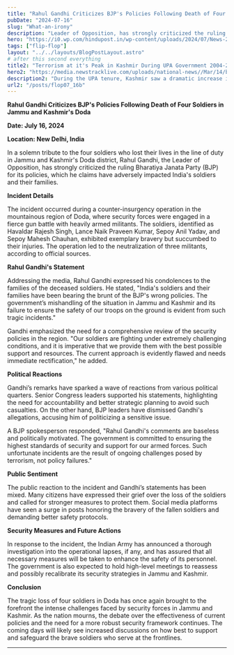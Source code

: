```yaml
---
title: "Rahul Gandhi Criticizes BJP's Policies Following Death of Four Soldiers in Jammu and Kashmir's Doda"
pubDate: "2024-07-16"
slug: "What-an-irony"
description: "Leader of Opposition, has strongly criticized the ruling Bharatiya Janata Party (BJP) for its policies"
hero: "https://i0.wp.com/hindupost.in/wp-content/uploads/2024/07/News-24.png"
tags: ["flip-flop"]
layout: "../../layouts/BlogPostLayout.astro"
# after this second everything
title2: "Terrorism at it's Peak in Kashmir During UPA Government 2004-2014"
hero2: "https://media.newstracklive.com/uploads/national-news//Mar/14/big_thumb/fff_622ed5a8eb9d0.JPG"
description2: "During the UPA tenure, Kashmir saw a dramatic increase in terrorist activities. The escalation of violence can be attributed to several factors"
url2: "/posts/flop07_16b"
---
```

**Rahul Gandhi Criticizes BJP's Policies Following Death of Four Soldiers in Jammu and Kashmir's Doda**

**Date: July 16, 2024**

**Location: New Delhi, India**

In a solemn tribute to the four soldiers who lost their lives in the line of duty in Jammu and Kashmir's Doda district, Rahul Gandhi, the Leader of Opposition, has strongly criticized the ruling Bharatiya Janata Party (BJP) for its policies, which he claims have adversely impacted India's soldiers and their families.

**Incident Details**

The incident occurred during a counter-insurgency operation in the mountainous region of Doda, where security forces were engaged in a fierce gun battle with heavily armed militants. The soldiers, identified as Havaldar Rajesh Singh, Lance Naik Praveen Kumar, Sepoy Anil Yadav, and Sepoy Mahesh Chauhan, exhibited exemplary bravery but succumbed to their injuries. The operation led to the neutralization of three militants, according to official sources.

**Rahul Gandhi's Statement**

Addressing the media, Rahul Gandhi expressed his condolences to the families of the deceased soldiers. He stated, "India's soldiers and their families have been bearing the brunt of the BJP's wrong policies. The government’s mishandling of the situation in Jammu and Kashmir and its failure to ensure the safety of our troops on the ground is evident from such tragic incidents."

Gandhi emphasized the need for a comprehensive review of the security policies in the region. "Our soldiers are fighting under extremely challenging conditions, and it is imperative that we provide them with the best possible support and resources. The current approach is evidently flawed and needs immediate rectification," he added.

**Political Reactions**

Gandhi’s remarks have sparked a wave of reactions from various political quarters. Senior Congress leaders supported his statements, highlighting the need for accountability and better strategic planning to avoid such casualties. On the other hand, BJP leaders have dismissed Gandhi's allegations, accusing him of politicizing a sensitive issue.

A BJP spokesperson responded, "Rahul Gandhi's comments are baseless and politically motivated. The government is committed to ensuring the highest standards of security and support for our armed forces. Such unfortunate incidents are the result of ongoing challenges posed by terrorism, not policy failures."

**Public Sentiment**

The public reaction to the incident and Gandhi’s statements has been mixed. Many citizens have expressed their grief over the loss of the soldiers and called for stronger measures to protect them. Social media platforms have seen a surge in posts honoring the bravery of the fallen soldiers and demanding better safety protocols.

**Security Measures and Future Actions**

In response to the incident, the Indian Army has announced a thorough investigation into the operational lapses, if any, and has assured that all necessary measures will be taken to enhance the safety of its personnel. The government is also expected to hold high-level meetings to reassess and possibly recalibrate its security strategies in Jammu and Kashmir.

**Conclusion**

The tragic loss of four soldiers in Doda has once again brought to the forefront the intense challenges faced by security forces in Jammu and Kashmir. As the nation mourns, the debate over the effectiveness of current policies and the need for a more robust security framework continues. The coming days will likely see increased discussions on how best to support and safeguard the brave soldiers who serve at the frontlines.

---